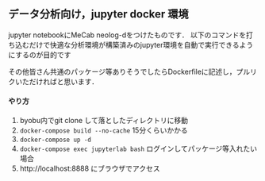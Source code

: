 ## データ分析向け，jupyter docker 環境
jupyter notebookにMeCab neolog-dをつけたものです．
以下のコマンドを打ち込むだけで快適な分析環境が構築済みのjupyter環境を自動で実行できるようにするのが目的です

その他皆さん共通のパッケージ等ありそうでしたらDockerfileに記述し，プルリクいただければと思います．


#### やり方
1. byobu内でgit clone して落としたディレクトリに移動
1. `docker-compose build --no-cache` 15分くらいかかる
1. `docker-compose up -d`
1. `docker-compose exec jupyterlab bash` ログインしてパッケージ等入れたい場合
1. http://localhost:8888 にブラウザでアクセス

